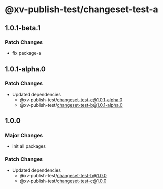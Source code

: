 # @xv-publish-test/changeset-test-a

## 1.0.1-beta.1

### Patch Changes

- fix package-a

## 1.0.1-alpha.0

### Patch Changes

- Updated dependencies
  - @xv-publish-test/changeset-test-c@1.0.1-alpha.0
  - @xv-publish-test/changeset-test-b@1.0.1-alpha.0

## 1.0.0

### Major Changes

- init all packages

### Patch Changes

- Updated dependencies
  - @xv-publish-test/changeset-test-b@1.0.0
  - @xv-publish-test/changeset-test-c@1.0.0
